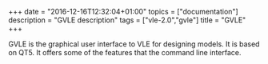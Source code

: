 +++
date = "2016-12-16T12:32:04+01:00"
topics = ["documentation"]
description = "GVLE description"
tags = ["vle-2.0","gvle"]
title = "GVLE"
+++

GVLE is the graphical user interface to VLE for designing models. It is based
on QT5. It offers some of the features that the command line interface.
